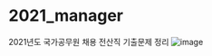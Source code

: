 # 2021_manager
2021년도 국가공무원 채용 전산직 기출문제 정리
![image](https://github.com/chihyeonWON/2021_manager/assets/58906858/366455f8-92e3-4076-ae23-e9855b331754)
```
```
